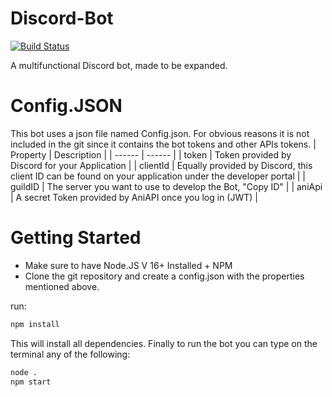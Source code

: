 # Discord-Bot

[![Build Status](https://travis-ci.org/joemccann/dillinger.svg?branch=master)](https://github.com/ArkSoftwareStudio/Discord-Bot)

A multifunctional Discord bot, made to be expanded.

# Config.JSON
This bot uses a json file named Config.json. For obvious reasons it is not included in the git since it contains the bot tokens and other APIs tokens.
| Property | Description |
| ------ | ------ |
| token | Token provided by Discord for  your Application |
| clientId | Equally provided by Discord, this client ID can be found on your application under the developer portal |
| guildID | The server you want to use to develop the Bot, "Copy ID" |
| aniApi | A secret Token provided by AniAPI once you log in (JWT) |

# Getting Started
- Make sure to have Node.JS V 16+ Installed + NPM
- Clone the git repository and create a config.json with the properties mentioned above.

run:
```sh
npm install
```

This will install all dependencies. Finally to run the bot you can type on the terminal any of the following:

```sh
node .
npm start
```